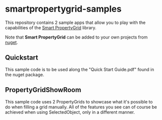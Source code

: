# smartpropertygrid-samples

This repository contains 2 sample apps that allow you to play with the capabilities of the [Smart PropertyGrid](https://visualhint.com/propertygrid) library.

Note that **Smart PropertyGrid** can be added to your own projects from [nuget](https://www.nuget.org/packages/VisualHint.SmartPropertyGrid/).

## Quickstart

This sample code is to be used along the "Quick Start Guide.pdf" found in the nuget package.

## PropertyGridShowRoom

This sample code uses 2 PropertyGrids to showcase what it's possible to do when filling a grid manually. All of the features you see can of course be achieved when using SelectedObject, only in a different manner.
